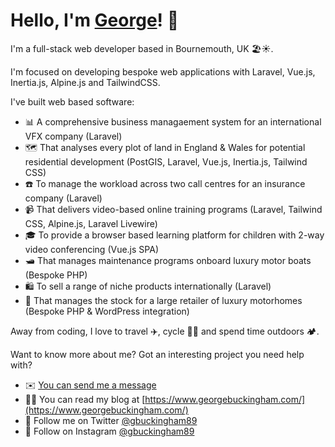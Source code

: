 # Hello, I'm [George](https://www.georgebuckingham.com/)! 👋

I'm a full-stack web developer based in Bournemouth, UK 🏖☀️.

I'm focused on developing bespoke web applications with Laravel, Vue.js, Inertia.js, Alpine.js and TailwindCSS.

I've built web based software:
* 📊 A comprehensive business managaement system for an international VFX company (Laravel)
* 🗺 That analyses every plot of land in England & Wales for potential residential development (PostGIS, Laravel, Vue.js, Inertia.js, Tailwind CSS)
* ☎️ To manage the workload across two call centres for an insurance company (Laravel)
* 📹 That delivers video-based online training programs (Laravel, Tailwind CSS, Alpine.js, Laravel Livewire)
* 🎓 To provide a browser based learning platform for children with 2-way video conferencing (Vue.js SPA)
* 🛥 That manages maintenance programs onboard luxury motor boats (Bespoke PHP)
* 🛍 To sell a range of niche products internationally (Laravel)
* 🚐 That manages the stock for a large retailer of luxury motorhomes (Bespoke PHP & WordPress integration)

Away from coding, I love to travel ✈️, cycle 🚴‍♂️ and spend time outdoors 🏕.

Want to know more about me? Got an interesting project you need help with?

* ✉️ [You can send me a message](https://www.georgebuckingham.com/contact/)
* 👨‍💻 You can read my blog at [https://www.georgebuckingham.com/](https://www.georgebuckingham.com/)
* 💬 Follow me on Twitter [@gbuckingham89](https://www.twitter.com/gbuckingham89)
* 📸 Follow on Instagram [@gbuckingham89](https://www.instagram.com/gbuckingham89)
